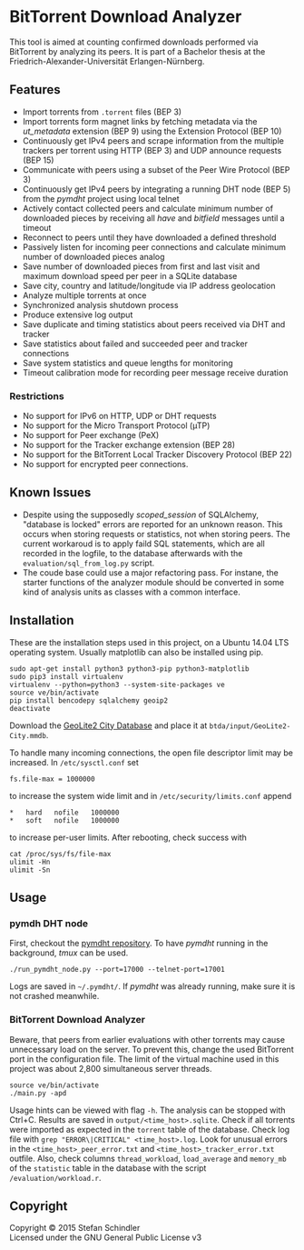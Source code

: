 # BitTorrent Download Analyzer
This tool is aimed at counting confirmed downloads performed via BitTorrent by analyzing its peers. It is part of a Bachelor thesis at the Friedrich-Alexander-Universität Erlangen-Nürnberg.

## Features
* Import torrents from `.torrent` files (BEP 3)
* Import torrents form magnet links by fetching metadata via the *ut_metadata* extension (BEP 9) using the Extension Protocol (BEP 10)
* Continuously get IPv4 peers and scrape information from the multiple trackers per torrent using HTTP (BEP 3) and UDP announce requests (BEP 15)
* Communicate with peers using a subset of the Peer Wire Protocol (BEP 3)
* Continuously get IPv4 peers by integrating a running DHT node (BEP 5) from the *pymdht* project using local telnet
* Actively contact collected peers and calculate minimum number of downloaded pieces by receiving all *have* and *bitfield* messages until a timeout
* Reconnect to peers until they have downloaded a defined threshold
* Passively listen for incoming peer connections and calculate minimum number of downloaded pieces analog
* Save number of downloaded pieces from first and last visit and maximum download speed per peer in a SQLite database
* Save city, country and latitude/longitude via IP address geolocation
* Analyze multiple torrents at once
* Synchronized analysis shutdown process
* Produce extensive log output
* Save duplicate and timing statistics about peers received via DHT and tracker
* Save statistics about failed and succeeded peer and tracker connections
* Save system statistics and queue lengths for monitoring
* Timeout calibration mode for recording peer message receive duration

### Restrictions
* No support for IPv6 on HTTP, UDP or DHT requests
* No support for the Micro Transport Protocol (µTP)
* No support for Peer exchange (PeX)
* No support for the Tracker exchange extension (BEP 28)
* No support for the BitTorrent Local Tracker Discovery Protocol (BEP 22)
* No support for encrypted peer connections.

## Known Issues
* Despite using the supposedly *scoped\_session* of SQLAlchemy, "database is locked" errors are reported for an unknown reason. This occurs when storing requests or statistics, not when storing peers. The current workaroud is to apply faild SQL statements, which are all recorded in the logfile, to the database afterwards with the `evaluation/sql_from_log.py` script.
* The coude base could use a major refactoring pass. For instane, the starter functions of the analyzer module should be converted in some kind of analysis units as classes with a common interface. 

## Installation
These are the installation steps used in this project, on a Ubuntu 14.04 LTS operating system. Usually matplotlib can also be installed using pip.

    sudo apt-get install python3 python3-pip python3-matplotlib
    sudo pip3 install virtualenv
    virtualenv --python=python3 --system-site-packages ve
    source ve/bin/activate
    pip install bencodepy sqlalchemy geoip2
    deactivate

Download the [GeoLite2 City Database](http://dev.maxmind.com/geoip/geoip2/geolite2/#Downloads) and place it at `btda/input/GeoLite2-City.mmdb`.

To handle many incoming connections, the open file descriptor limit may be increased. In `/etc/sysctl.conf` set

    fs.file-max = 1000000

to increase the system wide limit and in `/etc/security/limits.conf` append

    *   hard   nofile   1000000
    *   soft   nofile   1000000

to increase per-user limits. After rebooting, check success with

    cat /proc/sys/fs/file-max
    ulimit -Hn
    ulimit -Sn

## Usage
### pymdh DHT node
First, checkout the [pymdht repository](https://github.com/rauljim/pymdht). To have *pymdht* running in the background, *tmux* can be used.

    ./run_pymdht_node.py --port=17000 --telnet-port=17001

Logs are saved in `~/.pymdht/`. If *pymdht* was already running, make sure it is not crashed meanwhile.

### BitTorrent Download Analyzer
Beware, that peers from earlier evaluations with other torrents may cause unnecessary load on the server. To prevent this, change the used BitTorrent port in the configuration file. The limit of the virtual machine used in this project was about 2,800 simultaneous server threads.

    source ve/bin/activate
    ./main.py -apd

Usage hints can be viewed with flag `-h`. The analysis can be stopped with Ctrl+C. Results are saved in `output/<time_host>.sqlite`. Check if all torrents were imported as expected in the `torrent` table of the database. Check log file with `grep "ERROR\|CRITICAL" <time_host>.log`. Look for unusual errors in the `<time_host>_peer_error.txt` and `<time_host>_tracker_error.txt` outfile. Also, check columns `thread_workload`, `load_average` and `memory_mb` of the `statistic` table in the database with the script `/evaluation/workload.r`.

## Copyright
Copyright © 2015 Stefan Schindler  
Licensed under the GNU General Public License v3
